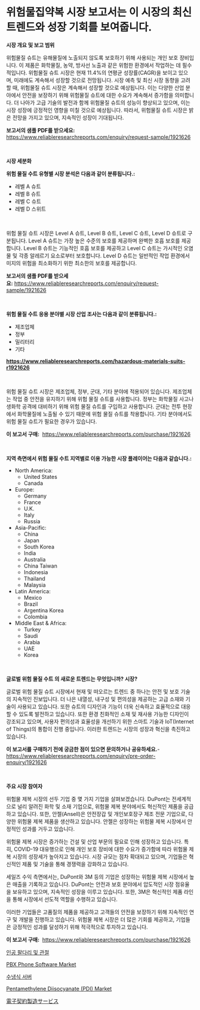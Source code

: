 <p><h1>위험물집약복 시장 보고서는 이 시장의 최신 트렌드와 성장 기회를 보여줍니다.</h1></p><p><strong>시장 개요 및 보고 범위</strong></p>
<p><p>위험물질 슈트는 유해물질에 노출되지 않도록 보호하기 위해 사용되는 개인 보호 장비입니다. 이 제품은 화학물질, 농약, 방사선 노출과 같은 위험한 환경에서 작업하는 데 필수적입니다. 위험물질 슈트 시장은 현재 11.4%의 연평균 성장률(CAGR)을 보이고 있으며, 미래에도 계속해서 성장할 것으로 전망됩니다. 시장 예측 및 최신 시장 동향을 고려할 때, 위험물질 슈트 시장은 계속해서 성장할 것으로 예상됩니다. 이는 다양한 산업 분야에서 안전을 보장하기 위해 위험물질 슈트에 대한 수요가 계속해서 증가함을 의미합니다. 더 나아가 고급 기술의 발전과 함께 위험물질 슈트의 성능이 향상되고 있으며, 이는 시장 성장에 긍정적인 영향을 미칠 것으로 예상됩니다. 따라서, 위험물질 슈트 시장은 밝은 전망을 가지고 있으며, 지속적인 성장이 기대됩니다.</p></p>
<p><strong>보고서의 샘플 PDF를 받으세요:</strong> <a href="https://www.reliableresearchreports.com/enquiry/request-sample/1921626">https://www.reliableresearchreports.com/enquiry/request-sample/1921626</a></p>
<p>&nbsp;</p>
<p><strong>시장 세분화</strong></p>
<p><strong>위험 물질 수트 유형별 시장 분석은 다음과 같이 분류됩니다.:</strong></p>
<p><ul><li>레벨 A 슈트</li><li>레벨 B 슈트</li><li>레벨 C 슈트</li><li>레벨 D 스위트</li></ul></p>
<p>&nbsp;</p>
<p><p>위험 물질 슈트 시장은 Level A 슈트, Level B 슈트, Level C 슈트, Level D 슈트로 구분됩니다. Level A 슈트는 가장 높은 수준의 보호를 제공하며 완벽한 호흡 보호를 제공합니다. Level B 슈트는 기능적인 호흡 보호를 제공하고 Level C 슈트는 가시적인 오염물 및 각종 알레르기 요소로부터 보호합니다. Level D 슈트는 일반적인 작업 환경에서 미지의 위험을 최소화하기 위한 최소한의 보호를 제공합니다.</p></p>
<p><strong>보고서의 샘플 PDF를 받으세요:</strong>&nbsp;<a href="https://www.reliableresearchreports.com/enquiry/request-sample/1921626">https://www.reliableresearchreports.com/enquiry/request-sample/1921626</a></p>
<p>&nbsp;</p>
<p><strong> 위험 물질 수트 응용 분야별 시장 산업 조사는 다음과 같이 분류됩니다.:</strong></p>
<p><ul><li>제조업체</li><li>정부</li><li>밀리터리</li><li>기타</li></ul></p>
<p><strong><a href="https://www.reliableresearchreports.com/hazardous-materials-suits-r1921626">https://www.reliableresearchreports.com/hazardous-materials-suits-r1921626</a></strong></p>
<p>&nbsp;</p>
<p><p>위험 물질 슈트 시장은 제조업체, 정부, 군대, 기타 분야에 적용되어 있습니다. 제조업체는 작업 중 안전을 유지하기 위해 위험 물질 슈트를 사용합니다. 정부는 화학물질 사고나 생화학 공격에 대비하기 위해 위험 물질 슈트를 구입하고 사용합니다. 군대는 전투 현장에서 화학물질에 노출될 수 있기 때문에 위험 물질 슈트를 착용합니다. 기타 분야에서도 위험 물질 슈트가 필요한 경우가 있습니다.</p></p>
<p><strong>이 보고서 구매:</strong>&nbsp; <a href="https://www.reliableresearchreports.com/purchase/1921626">https://www.reliableresearchreports.com/purchase/1921626</a></p>
<p>&nbsp;</p>
<p><strong>지역 측면에서 위험 물질 수트 지역별로 이용 가능한 시장 플레이어는 다음과 같습니다.:</strong></p>
<p><ul>
    <li>
        North America:
        <ul>
            <li>United States</li>
            <li>Canada</li>
        </ul>
    </li>
    <li>
        Europe:
        <ul>
            <li>Germany</li>
            <li>France</li>
            <li>U.K.</li>
            <li>Italy</li>
            <li>Russia</li>
        </ul>
    </li>
    <li>
        Asia-Pacific:
        <ul>
            <li>China</li>
            <li>Japan</li>
            <li>South Korea</li>
            <li>India</li>
            <li>Australia</li>
            <li>China Taiwan</li>
            <li>Indonesia</li>
            <li>Thailand</li>
            <li>Malaysia</li>
        </ul>
    </li>
    <li>
        Latin America:
        <ul>
            <li>Mexico</li>
            <li>Brazil</li>
            <li>Argentina Korea</li>
            <li>Colombia</li>
        </ul>
    </li>
    <li>
        Middle East & Africa:
        <ul>
            <li>Turkey</li>
            <li>Saudi</li>
            <li>Arabia</li>
            <li>UAE</li>
            <li>Korea</li>
        </ul>
    </li>
    </ul></p>
<p>&nbsp;</p>
<p><strong>글로벌 위험 물질 수트 의 새로운 트렌드는 무엇입니까? 시장?</strong></p>
<p><p>글로벌 위험 물질 슈트 시장에서 현재 및 떠오르는 트렌드 중 하나는 안전 및 보호 기술의 지속적인 진보입니다. 더 나은 내열성, 내구성 및 편의성을 제공하는 고급 소재와 기술이 사용되고 있습니다. 또한 슈트의 디자인과 기능이 더욱 신속하고 효율적으로 대응할 수 있도록 발전하고 있습니다. 또한 환경 친화적인 소재 및 재사용 가능한 디자인이 강조되고 있으며, 사용자 편의성과 효율성을 개선하기 위한 스마트 기술과 IoT(Internet of Things)의 통합이 진행 중입니다. 이러한 트렌드는 시장의 성장과 혁신을 촉진하고 있습니다.</p></p>
<p><strong>이 보고서를 구매하기 전에 궁금한 점이 있으면 문의하거나 공유하세요.</strong>- <a href="https://www.reliableresearchreports.com/enquiry/pre-order-enquiry/1921626">https://www.reliableresearchreports.com/enquiry/pre-order-enquiry/1921626</a></p>
<p>&nbsp;</p>
<p><strong>주요 시장 참여자</strong></p>
<p><p>위험물 제복 시장의 선두 기업 중 몇 가지 기업을 살펴보겠습니다. DuPont는 전세계적으로 널리 알려진 화학 및 소재 기업으로, 위험물 제복 분야에서도 혁신적인 제품을 공급하고 있습니다. 또한, 안젤(Ansell)은 안전장갑 및 개인보호장구 제조 전문 기업으로, 다양한 위험물 제복 제품을 생산하고 있습니다. 안젤은 성장하는 위험물 제복 시장에서 안정적인 성과를 거두고 있습니다.</p><p>위험물 제복 시장은 증가하는 건설 및 산업 부문의 필요로 인해 성장하고 있습니다. 특히, COVID-19 대유행으로 인해 개인 보호 장비에 대한 수요가 증가함에 따라 위험물 제복 시장의 성장세가 높아지고 있습니다. 시장 규모는 점차 확대되고 있으며, 기업들은 혁신적인 제품 및 기술을 통해 경쟁력을 강화하고 있습니다.</p><p>세일즈 수익 측면에서는, DuPont와 3M 등의 기업은 성장하는 위험물 제복 시장에서 높은 매출을 기록하고 있습니다. DuPont는 안전과 보호 분야에서 압도적인 시장 점유율을 보유하고 있으며, 지속적인 성장을 이루고 있습니다. 또한, 3M은 혁신적인 제품 라인을 통해 시장에서 선도적 역할을 수행하고 있습니다.</p><p>이러한 기업들은 고품질의 제품을 제공하고 고객들의 안전을 보장하기 위해 지속적인 연구 및 개발을 진행하고 있습니다. 위험물 제복 시장은 더 많은 기회를 제공하고, 기업들은 긍정적인 성과를 달성하기 위해 적극적으로 투자하고 있습니다.</p></p>
<p><strong>이 보고서 구매:</strong>&nbsp;&nbsp;<a href="https://www.reliableresearchreports.com/purchase/1921626">https://www.reliableresearchreports.com/purchase/1921626</a></p>
<p><p><a href="https://medium.com/@cierrahayes645/%EC%9D%B8%EA%B3%B5-%ED%8C%94%EB%8B%A4%EB%A6%AC-%EB%B0%8F-%EA%B4%80%EC%A0%88-%EC%8B%9C%EC%9E%A5-%EC%84%B1%EA%B3%B5%EC%A0%81%EC%9D%B8-%EB%B9%84%EC%A6%88%EB%8B%88%EC%8A%A4-%EC%A0%84%EB%9E%B5%EC%9D%98-%ED%95%B5%EC%8B%AC-2031%EB%85%84%EA%B9%8C%EC%A7%80-%EC%98%88%EC%83%81%EB%90%9C-%EA%B2%83-7a0da76bc957">인공 팔다리 및 관절</a></p><p><a href="https://github.com/nathandecarvalho/Market-Research-Report-List-3/blob/main/pbx-phone-software-market.md">PBX Phone Software Market</a></p><p><a href="https://github.com/Howaoole34545/Market-Research-Report-List-1/blob/main/870156848821.md">수냉식 서버</a></p><p><a href="https://issuu.com/reportprime-2/docs/pentamethylene-diisocyanate-pdi-market-size-2030.p">Pentamethylene Diisocyanate (PDI) Market</a></p><p><a href="https://medium.com/@hugofirst21/%E9%9B%BB%E5%AD%90%E8%A3%BD%E9%80%A0%E8%AB%8B%E8%B2%A0%E3%82%B5%E3%83%BC%E3%83%93%E3%82%B9%E5%B8%82%E5%A0%B4-%E3%82%BF%E3%82%A4%E3%83%97-%E3%82%A2%E3%83%97%E3%83%AA%E3%82%B1%E3%83%BC%E3%82%B7%E3%83%A7%E3%83%B3-%E3%81%8A%E3%82%88%E3%81%B3%E5%9C%B0%E7%90%86%E3%81%AB%E3%82%88%E3%82%8B%E5%8C%85%E6%8B%AC%E7%9A%84%E3%81%AA%E8%A9%95%E4%BE%A1-4253a7b21089">電子契約製造サービス</a></p></p>